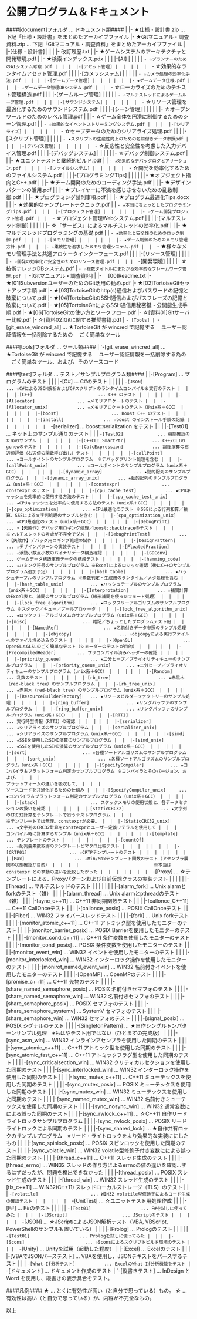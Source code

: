 公開プログラム＆ドキュメント
======

####[document]フォルダ ... ドキュメント類####
     |
     |- ★仕様・設計書.zip             ... 下記「仕様・設計書」をまとめたアーカイブファイル
     |- ★Gitマニュアル・調査資料.zip  ... 下記「Gitマニュアル・調査資料」をまとめたアーカイブファイル
     |
     |-[仕様・設計書]
     |  |
     |  |-   改訂履歴.txt
     |  |- ★ゲームシステムのアーキテクチャと開発環境.pdf
     |  |- ★検索インデックス.pdx
     |  |
     |  |-[AI]
     |  |  |
     |  |  `- ☆プランナーのためのAIシステム考察.pdf
     |  |
     |  |-[アセット管理]
     |  |  |
     |  |  `- ☆効果的なランタイムアセット管理.pdf
     |  |
     |  |-[カメラシステム]
     |  |  |
     |  |  `- ☆カメラ処理の効率化手法.pdf
     |  |
     |  |-[ゲームデータ管理]
     |  |  |
     |  |  |- ★ゲームデータ仕様.pdf
     |  |  |- ☆ゲームデータ管理DBシステム.pdf
     |  |  `- ☆ローカライズのためのテキスト管理構造.pdf
     |  |
     |  |-[ゲームループ管理]
     |  |  |
     |  |  `- ☆マルチスレッドによるゲームループ管理.pdf
     |  |
     |  |-[サウンドシステム]
     |  |  |
     |  |  `- ☆リソース管理を最適化するためのサウンドシステム.pdf
     |  |
     |  |-[シーン管理]
     |  |  |
     |  |  |- ☆オープンワールドのためのレベル管理.pdf
     |  |  |- ☆ゲーム全体を円滑に制御するためのシーン管理.pdf
     |  |  `- ☆効果的なイベントストリーミングシステム.pdf
     |  |
     |  |-[シリアライズ]
     |  |  |
     |  |  `- ☆セーブデータのためのシリアライズ処理.pdf
     |  |
     |  |-[スクリプト管理]
     |  |  |
     |  |  `- ★スクリプトの生産性向上のための名前付きデータ参照pdf
     |  |
     |  |-[デバイス管理]
     |  |  |
     |  |  `- ☆反応性と安全性を考慮した入力デバイス管理.pdf
     |  |
     |  |-[デバッグシステム]
     |  |  |
     |  |  |- ☆デバッグ制御システム.pdf
     |  |  |- ★ユニットテストと継続的ビルド.pdf
     |  |  `- ★効果的なデバッグログとアサーション.pdf
     |  |
     |  |-[ファイルシステム]
     |  |  |
     |  |  `- ☆開発を効率化するためのファイルシステム.pdf
     |  |
     |  |-[プログラミングTips]
     |  |  |
     |  |  |- ★オブジェクト指向とC++.pdf
     |  |  |- ★チーム開発のためのコーディング手法.pdf
     |  |  |- ★デザインパターンの活用.pdf
     |  |  |- ★プレイヤーに不満を感じさせないための乱数制御.pdf
     |  |  |- ★プログラミング禁則事項.pdf
     |  |  |- ★プログラム最適化Tips.docx
     |  |  |- ★効果的なテンプレートテクニック.pdf
     |  |  `- ★本当にちょっとしたプログラミングTips.pdf
     |  |
     |  |-[プロジェクト管理]
     |  |  |
     |  |  |- ☆ゲーム開発プロジェクト管理.pdf
     |  |  `- ☆プロジェクト管理Webシステム.pdf
     |  |
     |  |-[マルチスレッド制御]
     |  |  |
     |  |  |- ☆「サービス」によるマルチスレッドの効率化.pdf
     |  |  |- ★マルチスレッドプログラミングの基礎.pdf
     |  |  `- ★効率化と安全性のためのロック制御.pdf
     |  |
     |  |-[メモリ管理]
     |  |  |
     |  |  |- ★ゲーム制御のためのメモリ管理方針.pdf
     |  |  |- ☆柔軟性を追求したメモリ管理システム.pdf
     |  |  `- ★様々なメモリ管理手法と共通アロケータインターフェース.pdf
     |  |
     |  |-[リソース管理]
     |  |  |
     |  |  `- ☆開発の効率化と安全性のためのリソース管理.pdf
     |  |
     |  `-[開発環境]
     |     |
     |     |- ☆技術ナレッジDBシステム.pdf
     |     `- ☆複数タイトルにまたがる効率的なフレームワーク管理.pdf
     |
     `-[Gitマニュアル・調査資料]
        |
        |- 　[00]Readme.txt
        |- ★[01]SubversionユーザーのためのGit活用の勧め.pdf
        |- ★[02]TortoiseGitセットアップ手順.pdf
        |- ★[03]TortoiseGitのhttp(s)通信およびパスワードの記憶と破棄について.pdf
        |- ★[04]TortoiseGitのSSH通信およびパスフレーズの記憶と破棄について.pdf
        |- ★[05]TortoiseGitによるSSH通信用秘密鍵・公開鍵生成手順.pdf
        |- ★[06]TortoiseGitの使い方とワークフロー.pdf
        |- ☆[資料01]Gitサーバー比較.pdf
        |- ☆[資料02]Gitに関する推奨書籍.pdf
        |
        `- [Tools]
            |
            `-[git_erase_wincred_all] ... ★TortoiseGit が wincred で記憶する
                                          　ユーザー認証情報を一括削除するための
                                          　ごく簡単なツール

####[tools]フォルダ ... ツール類####
     |
     `-[git_erase_wincred_all]        ... ★TortoiseGit が wincred で記憶する
                                          　ユーザー認証情報を一括削除する為の
                                          　ごく簡単なツール、および、そのソースコード

####[test]フォルダ ... テスト／サンプルプログラム類####
     |
     |-[Program]                        ... プログラムのテスト
     |  |
     |  |-[C#]                          ... C#のテスト
     |  |  |
     |  |  `-[JSON]                     ... ☆C#によるJSON解析およびC#スクリプトのランタイムコンパイル＆実行のテスト
     |  |
     |  |-[C++]                         ... C++ のテスト
     |  |  |
     |  |  |-[Allocator]                ... ★メモリアロケートのテスト
     |  |  |-[Allocator_unix]           ... ★メモリアロケートのテスト（Unix系＋GCC）
     |  |  |
     |  |  |-[boost]                    ... Boost C++ のテスト
     |  |  |  |
     |  |  |  |-[install]               ... ☆boost のインストール手順の記録
     |  |  |  |
     |  |  |  `-[serializer]            ... boost::serialization をテスト
     |  |  |     |-[Test01]             ... ネット上のサンプル通りのテスト
     |  |  |     `-[Test02]             ... 機能確認のためのサンプル
     |  |  |
     |  |  |-[C++CLI_SmartPtr]          ... C++/CLIのgcnewのテスト
     |  |  |
     |  |  |-[CalcExpression]           ... 論理演算の右辺値評価（右辺値の関数呼び出し）テスト
     |  |  |
     |  |  |-[callPoint]                ... ★コールポイントのサンプルプログラム　※デバッグプリント処理を含む
     |  |  |-[callPoint_unix]           ... ★コールポイントのサンプルプログラム（unix系＋GCC）
     |  |  |
     |  |  |-[dynamic_array]            ... ★動的配列のサンプルプログラム
     |  |  |-[dynamic_array_unix]       ... ★動的配列のサンプルプログラム（unix系＋GCC）
     |  |  |
     |  |  |-[constexpr]                ... constexpr のテスト
     |  |  |
     |  |  |-[cpu_cache_test]           ... ★CPUキャッシュを効率的に使用する方法のテスト
     |  |  |-[cpu_cache_test_unix]      ... ★CPUキャッシュを効率的に使用する方法のテスト（unix系＋GCC）
     |  |  |
     |  |  |-[cpu_optimization]         ... ★CPU最適化のテスト ※SSEによる行列和算／積算、SSEによる文字列処理のサンプルを含む
     |  |  |-[cpu_optimization_unix]    ... ★CPU最適化のテスト（unix系＋GCC）
     |  |  |
     |  |  |-[DebugPrint]               ... ×【失敗作】デバッグ用ロギング処理／boost::backtraceのテスト
     |  |  |                                　※マルチスレッドの考慮が不完全でダメ
     |  |  |-[DebugPrintTest]           ... ×【失敗作】デバッグ用ロギング処理の試作
     |  |  |
     |  |  |-[DesignPattern]            ... ☆デザインパターンの実装テスト
     |  |  |
     |  |  |-[FloatedFraction]          ... ☆浮動小数点小数のバイナリデータ構造確認
     |  |  |
     |  |  |-[GDConv]                   ... ゲームデータ構造定義データの構成テスト
     |  |  |
     |  |  |-[hamming_code]             ... ★ハミング符号のサンプルプログラム ※Excelによるロジック確認（後にC++のサンプルプログラム追加予定）
     |  |  |
     |  |  |-[hash_table]               ... ★ハッシュテーブルのサンプルプログラム ※素数判定・生成用のランタイム／メタ処理を含む
     |  |  |-[hash_table_unix]          ... ★ハッシュテーブルのサンプルプログラム（unix系＋GCC）
     |  |  |
     |  |  |-[Interprotation]           ... ☆補間計算のExcel表と、補間のサンプルプログラム（線形補間を使ったフェード処理）
     |  |  |
     |  |  |-[lock_free_algorithm]      ... ★ロックフリーアルゴリズムのサンプルプログラム ※スタック／キュー／プールアロケータ
     |  |  |-[lock_free_algorithm_unix] ... ★ロックフリーアルゴリズムのサンプルプログラム（unix系＋GCC）
     |  |  |
     |  |  |-[misc]                     ... 雑記／ちょっとしたプログラムテスト用
     |  |  |
     |  |  |-[NamedRef]                 ... ★名前付きデータ参照のサンプル処理
     |  |  |
     |  |  |-[objcopy]                  ... ☆objcopyによる実行ファイルへのファイル埋め込みのテスト
     |  |  |
     |  |  |-[OpenGL]                   ... OpenGLとGLSLのごく簡単なテスト（シェーダーのテストが目的）
     |  |  |
     |  |  |-[PrecompiledHeader]        ... プリコンパイル済みヘッダーの確認
     |  |  |
     |  |  |-[priority_queue]           ... ★二分ヒープ／プライオリティキューのサンプルプログラム
     |  |  |-[priority_queue_unix]      ... ★二分ヒープ／プライオリティキューのサンプルプログラム（unix系＋GCC）
     |  |  |
     |  |  |-[Random]                   ... 乱数のテスト
     |  |  |
     |  |  |-[rb_tree]                  ... ★赤黒木（red-black tree）のサンプルプログラム
     |  |  |-[rb_tree_unix]             ... ★赤黒木（red-black tree）のサンプルプログラム（unix系＋GCC）
     |  |  |
     |  |  |-[ResourceBuilderFactory]   ... ★リソースビルダーファクトリーのサンプル処理
     |  |  |
     |  |  |-[ring_buffer]              ... ★リングバッファのサンプルプログラム
     |  |  |-[ring_buffer_unix]         ... ★リングバッファのサンプルプログラム（unix系＋GCC）
     |  |  |
     |  |  |-[RTTI]                     ... 実行時型情報（RTTI）の確認
     |  |  |
     |  |  |-[serializer]               ... ★シリアライズのサンプルプログラム
     |  |  |-[serializer_unix]          ... ★シリアライズのサンプルプログラム（unix系＋GCC）
     |  |  |
     |  |  |-[simd]                     ... ★SSEを使用したSIMD演算のサンプルプログラム
     |  |  |-[simd_unix]                ... ★SSEを使用したSIMD演算のサンプルプログラム（unix系＋GCC）
     |  |  |
     |  |  |-[sort]                     ... ★各種ソートアルゴリズムのサンプルプログラム
     |  |  |-[sort_unix]                ... ★各種ソートアルゴリズムのサンプルプログラム（unix系＋GCC）
     |  |  |
     |  |  |-[SpecifyCompiler]          ... ★コンパイラ＆プラットフォーム判定のサンプルプログラム ※コンパイラとそのバージョン、および、
     |  |  |                                                                                       プラットフォームの違いを吸収して、
     |  |  |                                                                                       ソースコードを共通化するための仕組み
     |  |  |-[SpecifyCompiler_unix]     ... ★コンパイラ＆プラットフォーム判定のサンプルプログラム（unix系＋GCC）
     |  |  |
     |  |  |-[stack]                    ... スタックメモリの使用状態と、各データセクションの扱いを確認
     |  |  |
     |  |  |-[StaticCRC32]              ... ★文字列のCRC32計算をテンプレートで行うテストプログラム
     |  |  |                                　※テンプレートでは無理。constexprが必要。
     |  |  |-[StaticCRC32_unix]         ... ★文字列のCRC32計算をconstexprとユーザー定義リテラルを使用して
     |  |  |                                　コンパイル時に計算するサンプル（unix系＋GCC）
     |  |  |
     |  |  |-[template]                 ... テンプレートのテスト
     |  |  |  |
     |  |  |  |-[countOf]               ... ☆配列要素数取得のテンプレートとマクロ比較テスト
     |  |  |  |
     |  |  |  |-[CRTP01]                ... ☆CRTPテンプレートのテスト
     |  |  |  |
     |  |  |  |-[Max]                   ... ☆Min/Maxテンプレート関数のテスト（アセンブラ展開の状態確認が目的）
     |  |  |  |                           　※本当は constexpr との挙動の違いを比較したかった
     |  |  |  |
     |  |  |  `-[Proxy]                 ... ☆テンプレートによる、Proxyパターンおよび自前仮想クラスの実装テスト
     |  |  |
     |  |  |-[Thread]                   ... マルチスレッドのテスト
     |  |  |  |
     |  |  |  |-[alarm_fork]                  ... Unix alarmとforkのテスト（雑）
     |  |  |  |-[alarm_thread]                ... Unix alarmとpthreadのテスト（雑）
     |  |  |  |-[aync_c++11]                  ... C++11 非同期関数テスト
     |  |  |  |-[callonce_C++11]              ... C++11 CallOnceテスト
     |  |  |  |-[callonce_posix]              ... POSIX CallOnceテスト
     |  |  |  |-[Fiber]                       ... WIN32 ファイバースレッドテスト
     |  |  |  |-[fork]                        ... Unix forkテスト
     |  |  |  |-[monitor_atomic_c++11]        ... C++11 アトミック型を使用したモニターのテスト
     |  |  |  |-[monitor_barrier_posix]       ... POSIX Barrierを使用したモニターのテスト
     |  |  |  |-[monitor_cond_c++11]          ... C++11 条件変数を使用したモニターのテスト
     |  |  |  |-[monitor_cond_posix]          ... POSIX 条件変数を使用したモニターのテスト
     |  |  |  |-[monitor_event_win]           ... WIN32 イベントを使用したモニターのテスト
     |  |  |  |-[monitor_interlocked_win]     ... WIN32 インターロック操作を使用したモニターのテスト
     |  |  |  |-[monirot_named_event_win]     ... WIN32 名前付きイベントを使用したモニターのテスト
     |  |  |  |-[OpenMP]                      ... OpenMPのテスト
     |  |  |  |-[promise_c++11]               ... C++11 先物のテスト
     |  |  |  |-[share_named_semaphore_posix] ... POSIX 名前付きセマフォのテスト
     |  |  |  |-[share_named_semaphore_win]   ... WIN32 名前付きセマフォのテスト
     |  |  |  |-[share_semaphore_posix]       ... POSIX セマフォのテスト
     |  |  |  |-[share_semaphore_systemv]     ... SystemV セマフォのテスト
     |  |  |  |-[share_semaphore_win]         ... WIN32 セマフォのテスト
     |  |  |  |-[signal_posix]                ... POSIX シグナルのテスト
     |  |  |  |-[SingletonPattern]            ... ★自作シングルトンパターンサンプル処理　※もはやテスト用ではない（ひとまずの完成版）
     |  |  |  |-[sync_asm_win]                ... WIN32 インラインアセンブラを使用した同期のテスト
     |  |  |  |-[sync_atomic_c++11]           ... C++11 アトミック型を使用した同期のテスト
     |  |  |  |-[sync_atomic_fast_c++11]      ... C++11 アトミックフラグ型を使用した同期のテスト
     |  |  |  |-[sync_criticalsection_win]    ... WIN32 クリティカルセクションを使用した同期のテスト
     |  |  |  |-[sync_interlocked_win]        ... WIN32 インターロック操作を使用した同期のテスト
     |  |  |  |-[sync_mutex_c++11]            ... C++11 ミューテックスを使用した同期のテスト
     |  |  |  |-[sync_mutex_posix]            ... POSIX ミューテックスを使用した同期のテスト
     |  |  |  |-[sync_mutex_win]              ... WIN32 ミューテックスを使用した同期のテスト
     |  |  |  |-[sync_named_mutex_win]        ... WIN32 名前付きミューテックスを使用した同期のテスト
     |  |  |  |-[sync_nosync_win]             ... WIN32 通常変数にによる誤った同期のテスト
     |  |  |  |-[sync_rwlock_c++11]           ... ☆C++11 自作リードライトロックサンプルプログラム
     |  |  |  |-[sync_rwlock_posix]           ... POSIX リードライトロックによる同期のテスト
     |  |  |  |-[sync_shared_lock]            ... ★自作共有ロックのサンプルプログラム　※リード・ライトロックをより効果的な実装ににしたもの
     |  |  |  |-[sync_spinlock_posix]         ... POSIX スピンロックを使用した同期のテスト
     |  |  |  |-[sync_volatile_win]           ... WIN32 volatile型修飾子付き変数にによる誤った同期のテスト
     |  |  |  |-[thread_c++11]                ... C++11 スレッド生成のテスト
     |  |  |  |-[thread_errno]                ... WIN32 スレッドの作り方によるerrnoの値の違いを確認...するはずだったが、問題を検出できなかった
     |  |  |  |-[thread_posix]                ... POSIX スレッド生成のテスト
     |  |  |  |-[thread_win]                  ... WIN32 スレッド生成のテスト
     |  |  |  |-[tls_c++11]                   ... WIN32(C++11) スレッドローカルストレージ（TLS）のテスト
     |  |  |  `-[volatile]                    ... WIN32 volatile型修飾子によるコード生成の確認テスト
     |  |  |
     |  |  `-[UnitTest]                 ... ☆ユニットテスト用処理作成
     |  |
     |  |-[F#]                          ... F#のテスト
     |  |  |
     |  |  `-[Test01]                   ... F#を試しに使ってみた
     |  |
     |  |-[JScript]                     ... JScriptのテスト
     |  |  |
     |  |  `-[JSON]                     ... ☆JScriptによるJSON解析テスト（VBA, VBScript, PowerShellのサンプルも置いている）
     |  |
     |  |-[Prolog]                      ... Prologのテスト
     |  |  |
     |  |  `-[Test01]                   ... Prologを試しに使ってみた
     |  |
     |  |-[Scons]                       ... ☆Sconsによるスクリプトビルド環境のテスト
     |  |
     |  `-[Unity]                       ... Unityを試用（起動した程度）
     |
     |-[Excel]                          ... Excelのテスト
     |  |
     |  |-[VBAでJSONパーステスト]       ... VBAを使用し、JSONテキストをパースするテスト
     |  |
     |  `-[What-If分析テスト]           ... ExcelのWhat-If分析機能をテスト
     |
     `-[ドキュメント]                   ... ドキュメント作成のテスト
        |
        `-[縦書きテスト]                ... InDesign と Word を使用し、縦書きの表示具合をテスト。

####凡例####
    ★ ... とくに有効性が高い（と自分で思っている）もの。
    ☆ ... 有効性は高い（と自分で思っている）が、内容が不完全なもの。

以上
